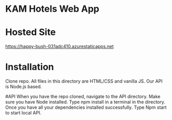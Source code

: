 # KAM Hotels Web App

# Hosted Site
https://happy-bush-031adc410.azurestaticapps.net

# Installation
Clone repo. All files in this directory are HTML/CSS and vanilla JS. Our API is Node.js based.

#API
When you have the repo cloned, navigate to the API directory. Make sure you have Node installed. Type npm install in a terminal in the directory. 
Once you have all your dependencies installed successfully. Type Npm start to start local API.
